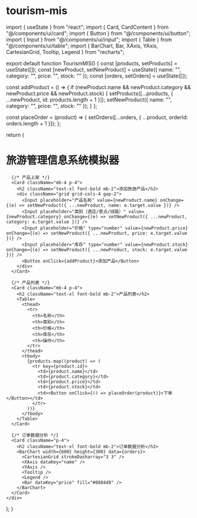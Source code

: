 # tourism-mis
import { useState } from "react";
import { Card, CardContent } from "@/components/ui/card";
import { Button } from "@/components/ui/button";
import { Input } from "@/components/ui/input";
import { Table } from "@/components/ui/table";
import { BarChart, Bar, XAxis, YAxis, CartesianGrid, Tooltip, Legend } from "recharts";

export default function TourismMIS() {
  const [products, setProducts] = useState([]);
  const [newProduct, setNewProduct] = useState({ name: "", category: "", price: "", stock: "" });
  const [orders, setOrders] = useState([]);

  const addProduct = () => {
    if (newProduct.name && newProduct.category && newProduct.price && newProduct.stock) {
      setProducts([...products, { ...newProduct, id: products.length + 1 }]);
      setNewProduct({ name: "", category: "", price: "", stock: "" });
    }
  };

  const placeOrder = (product) => {
    setOrders([...orders, { ...product, orderId: orders.length + 1 }]);
  };

  return (
    <div className="p-6">
      <h1 className="text-2xl font-bold mb-4">旅游管理信息系统模拟器</h1>
      
      {/* 产品上架 */}
      <Card className="mb-4 p-4">
        <h2 className="text-xl font-bold mb-2">添加旅游产品</h2>
        <div className="grid grid-cols-4 gap-2">
          <Input placeholder="产品名称" value={newProduct.name} onChange={(e) => setNewProduct({ ...newProduct, name: e.target.value })} />
          <Input placeholder="类别（酒店/景点/线路）" value={newProduct.category} onChange={(e) => setNewProduct({ ...newProduct, category: e.target.value })} />
          <Input placeholder="价格" type="number" value={newProduct.price} onChange={(e) => setNewProduct({ ...newProduct, price: e.target.value })} />
          <Input placeholder="库存" type="number" value={newProduct.stock} onChange={(e) => setNewProduct({ ...newProduct, stock: e.target.value })} />
          <Button onClick={addProduct}>添加产品</Button>
        </div>
      </Card>

      {/* 产品列表 */}
      <Card className="mb-4 p-4">
        <h2 className="text-xl font-bold mb-2">产品列表</h2>
        <Table>
          <thead>
            <tr>
              <th>名称</th>
              <th>类别</th>
              <th>价格</th>
              <th>库存</th>
              <th>操作</th>
            </tr>
          </thead>
          <tbody>
            {products.map((product) => (
              <tr key={product.id}>
                <td>{product.name}</td>
                <td>{product.category}</td>
                <td>{product.price}</td>
                <td>{product.stock}</td>
                <td><Button onClick={() => placeOrder(product)}>下单</Button></td>
              </tr>
            ))}
          </tbody>
        </Table>
      </Card>

      {/* 订单数据分析 */}
      <Card className="p-4">
        <h2 className="text-xl font-bold mb-2">订单数据分析</h2>
        <BarChart width={600} height={300} data={orders}>
          <CartesianGrid strokeDasharray="3 3" />
          <XAxis dataKey="name" />
          <YAxis />
          <Tooltip />
          <Legend />
          <Bar dataKey="price" fill="#8884d8" />
        </BarChart>
      </Card>
    </div>
  );
}
